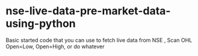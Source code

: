 # nse-live-data-pre-market-data-using-python
Basic started code that you can use to fetch live data from NSE , Scan OHL Open=Low, Open=High, or do whatever
